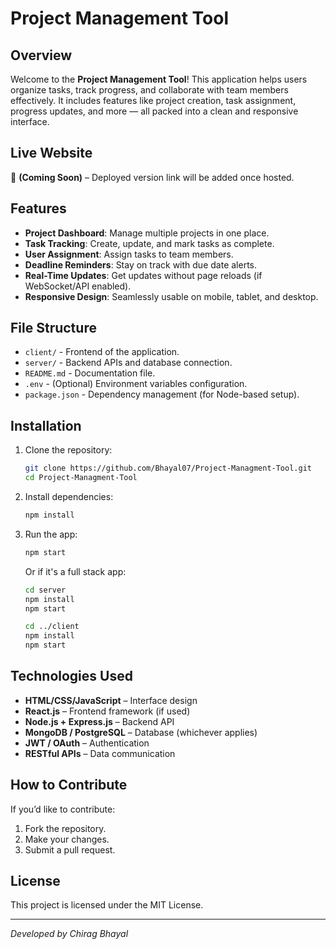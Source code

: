 
# Project Management Tool

## Overview

Welcome to the **Project Management Tool**! This application helps users organize tasks, track progress, and collaborate with team members effectively. It includes features like project creation, task assignment, progress updates, and more — all packed into a clean and responsive interface.

## Live Website

🔗 **(Coming Soon)** – Deployed version link will be added once hosted.

## Features

* **Project Dashboard**: Manage multiple projects in one place.
* **Task Tracking**: Create, update, and mark tasks as complete.
* **User Assignment**: Assign tasks to team members.
* **Deadline Reminders**: Stay on track with due date alerts.
* **Real-Time Updates**: Get updates without page reloads (if WebSocket/API enabled).
* **Responsive Design**: Seamlessly usable on mobile, tablet, and desktop.

## File Structure

* `client/` - Frontend of the application.
* `server/` - Backend APIs and database connection.
* `README.md` - Documentation file.
* `.env` - (Optional) Environment variables configuration.
* `package.json` - Dependency management (for Node-based setup).

## Installation

1. Clone the repository:

   ```sh
   git clone https://github.com/Bhayal07/Project-Managment-Tool.git
   cd Project-Managment-Tool
   ```

2. Install dependencies:

   ```sh
   npm install
   ```

3. Run the app:

   ```sh
   npm start
   ```

   Or if it's a full stack app:

   ```sh
   cd server
   npm install
   npm start

   cd ../client
   npm install
   npm start
   ```

## Technologies Used

* **HTML/CSS/JavaScript** – Interface design
* **React.js** – Frontend framework (if used)
* **Node.js + Express.js** – Backend API
* **MongoDB / PostgreSQL** – Database (whichever applies)
* **JWT / OAuth** – Authentication
* **RESTful APIs** – Data communication

## How to Contribute

If you’d like to contribute:

1. Fork the repository.
2. Make your changes.
3. Submit a pull request.

## License

This project is licensed under the MIT License.

---

*Developed by Chirag Bhayal*
